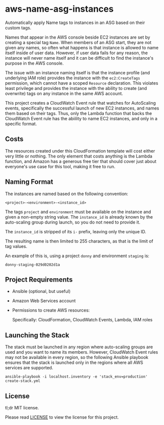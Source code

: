 # aws-name-asg-instances

Automatically apply Name tags to instances in an ASG based on their custom
tags.

Names that appear in the AWS console beside EC2 instances are set by
creating a special tag `Name`.  When members of an ASG start, they are not
given any names, so often what happens is that instance is allowed to
name itself inside of user data.  However, if user data fails for any
reason, the instance will never name itself and it can be difficult to
find the instance's purpose in the AWS console.

The issue with an instance naming itself is that the instance profile (and
underlying IAM role) provides the instance with the `ec2:CreateTags`
permission, which cannot have a scoped `Resource` declaration.  This
violates least privilege and provides the instance with the ability to
create (and overwrite) tags on any instance in the same AWS account.

This project creates a CloudWatch Event rule that watches for AutoScaling
events, specifically the successful launch of new EC2 instances, and names
them based on their tags.  Thus, only the Lambda function that backs the
CloudWatch Event rule has the abiility to name EC2 instances, and only in
a specific format.

## Costs

The resources created under this CloudFormation template will cost either
very little or nothing.  The only element that costs anything is the
Lambda function, and Amazon has a generous free tier that should cover
just about everyone's use case for this tool, making it free to run.

## Naming Format

The instances are named based on the following convention:

```
<project>-<environment>-<instance_id>
```

The tags `project` and `environment` must be available on the instance and
given a non-empty string value.  The `instance_id` is already known by the
auto-scaling group during launch, so you do not need to provide it.

The `instance_id` is stripped of its `i-` prefix, leaving only the unique
ID.

The resulting name is then limited to 255 characters, as that is the
limit of tag values.

An example of this is, using a project `donny` and environment `staging`
is:

```
donny-staging-029d0202d1a
```

## Project Requirements

* Ansible (optional, but useful)
* Amazon Web Services account
* Permissions to create AWS resources:

  Specifically: CloudFormation, CloudWatch Events, Lambda, IAM roles

## Launching the Stack

The stack must be launched in any region where auto-scaling groups are
used and you want to name its members.  However, CloudWatch Event rules
may not be available in every region, so the following Ansible playbook
ensures that the stack is launched only in the regions where all AWS
services are supported.

```
ansible-playbook -i localhost.inventory -e 'stack_env=production' create-stack.yml
```

## License

tl;dr MIT license.

Please read [LICENSE](LICENSE) to view the license for this project.

